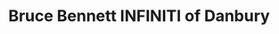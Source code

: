 ---
title: "Bruce Bennett INFINITI of Danbury"
url: /danbury/bruce-bennett-infiniti-of-danbury/
shop: car
---